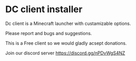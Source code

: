 # DC client installer

Dc client is a Minecraft launcher with custamizable options.





Please report and bugs and suggestions.

This is a Free client so we would gladly acsept donations.

Join our discord server https://discord.gg/nPDvWgS4NZ
